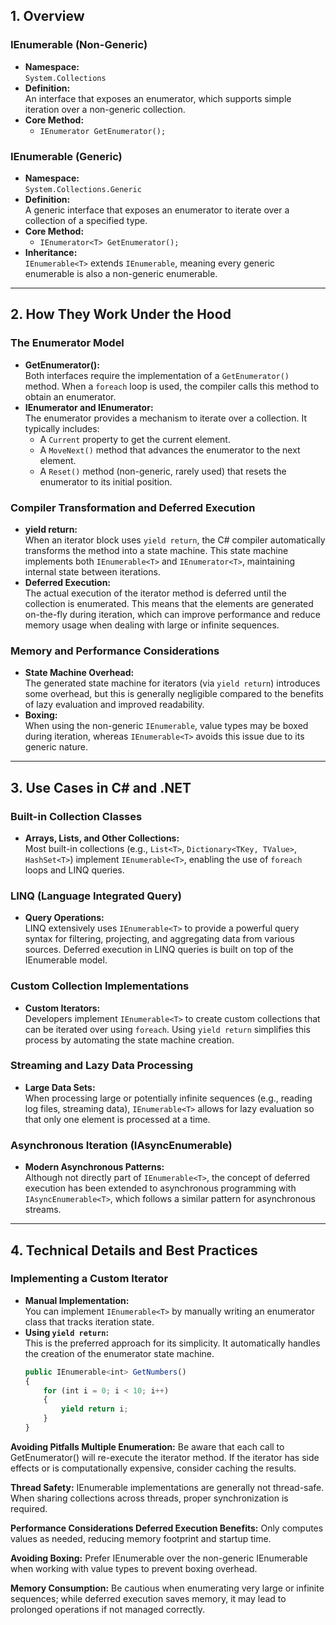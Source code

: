 ## 1. Overview

### IEnumerable (Non-Generic)
- **Namespace:**  
  `System.Collections`
- **Definition:**  
  An interface that exposes an enumerator, which supports simple iteration over a non-generic collection.
- **Core Method:**  
  - `IEnumerator GetEnumerator();`

### IEnumerable<T> (Generic)
- **Namespace:**  
  `System.Collections.Generic`
- **Definition:**  
  A generic interface that exposes an enumerator to iterate over a collection of a specified type.
- **Core Method:**  
  - `IEnumerator<T> GetEnumerator();`
- **Inheritance:**  
  `IEnumerable<T>` extends `IEnumerable`, meaning every generic enumerable is also a non-generic enumerable.

---

## 2. How They Work Under the Hood

### The Enumerator Model
- **GetEnumerator():**  
  Both interfaces require the implementation of a `GetEnumerator()` method. When a `foreach` loop is used, the compiler calls this method to obtain an enumerator.
- **IEnumerator<T> and IEnumerator:**  
  The enumerator provides a mechanism to iterate over a collection. It typically includes:
  - A `Current` property to get the current element.
  - A `MoveNext()` method that advances the enumerator to the next element.
  - A `Reset()` method (non-generic, rarely used) that resets the enumerator to its initial position.

### Compiler Transformation and Deferred Execution
- **yield return:**  
  When an iterator block uses `yield return`, the C# compiler automatically transforms the method into a state machine. This state machine implements both `IEnumerable<T>` and `IEnumerator<T>`, maintaining internal state between iterations.
- **Deferred Execution:**  
  The actual execution of the iterator method is deferred until the collection is enumerated. This means that the elements are generated on-the-fly during iteration, which can improve performance and reduce memory usage when dealing with large or infinite sequences.

### Memory and Performance Considerations
- **State Machine Overhead:**  
  The generated state machine for iterators (via `yield return`) introduces some overhead, but this is generally negligible compared to the benefits of lazy evaluation and improved readability.
- **Boxing:**  
  When using the non-generic `IEnumerable`, value types may be boxed during iteration, whereas `IEnumerable<T>` avoids this issue due to its generic nature.

---

## 3. Use Cases in C# and .NET

### Built-in Collection Classes
- **Arrays, Lists, and Other Collections:**  
  Most built-in collections (e.g., `List<T>`, `Dictionary<TKey, TValue>`, `HashSet<T>`) implement `IEnumerable<T>`, enabling the use of `foreach` loops and LINQ queries.
  
### LINQ (Language Integrated Query)
- **Query Operations:**  
  LINQ extensively uses `IEnumerable<T>` to provide a powerful query syntax for filtering, projecting, and aggregating data from various sources. Deferred execution in LINQ queries is built on top of the IEnumerable model.
  
### Custom Collection Implementations
- **Custom Iterators:**  
  Developers implement `IEnumerable<T>` to create custom collections that can be iterated over using `foreach`. Using `yield return` simplifies this process by automating the state machine creation.
  
### Streaming and Lazy Data Processing
- **Large Data Sets:**  
  When processing large or potentially infinite sequences (e.g., reading log files, streaming data), `IEnumerable<T>` allows for lazy evaluation so that only one element is processed at a time.
  
### Asynchronous Iteration (IAsyncEnumerable<T>)
- **Modern Asynchronous Patterns:**  
  Although not directly part of `IEnumerable<T>`, the concept of deferred execution has been extended to asynchronous programming with `IAsyncEnumerable<T>`, which follows a similar pattern for asynchronous streams.

---

## 4. Technical Details and Best Practices

### Implementing a Custom Iterator
- **Manual Implementation:**  
  You can implement `IEnumerable<T>` by manually writing an enumerator class that tracks iteration state.
- **Using `yield return`:**  
  This is the preferred approach for its simplicity. It automatically handles the creation of the enumerator state machine.
  ```typescript
  public IEnumerable<int> GetNumbers()
  {
      for (int i = 0; i < 10; i++)
      {
          yield return i;
      }
  }
  ```

**Avoiding Pitfalls
Multiple Enumeration:**
Be aware that each call to GetEnumerator() will re-execute the iterator method. If the iterator has side effects or is computationally expensive, consider caching the results.

**Thread Safety:**
IEnumerable<T> implementations are generally not thread-safe. When sharing collections across threads, proper synchronization is required.

**Performance Considerations
Deferred Execution Benefits:**
Only computes values as needed, reducing memory footprint and startup time.

**Avoiding Boxing:**
Prefer IEnumerable<T> over the non-generic IEnumerable when working with value types to prevent boxing overhead.

**Memory Consumption:**
Be cautious when enumerating very large or infinite sequences; while deferred execution saves memory, it may lead to prolonged operations if not managed correctly.